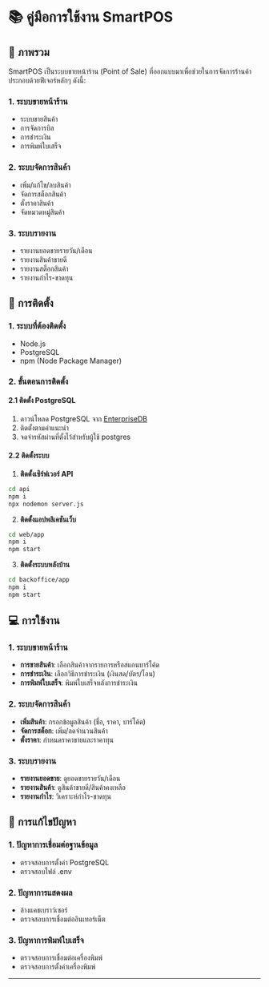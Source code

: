 # 📚 คู่มือการใช้งาน SmartPOS

## 🎯 ภาพรวม
SmartPOS เป็นระบบขายหน้าร้าน (Point of Sale) ที่ออกแบบมาเพื่อช่วยในการจัดการร้านค้า ประกอบด้วยฟีเจอร์หลักๆ ดังนี้:

### 1. ระบบขายหน้าร้าน
- ระบบขายสินค้า
- การจัดการบิล
- การชำระเงิน
- การพิมพ์ใบเสร็จ

### 2. ระบบจัดการสินค้า
- เพิ่ม/แก้ไข/ลบสินค้า
- จัดการสต็อกสินค้า
- ตั้งราคาสินค้า
- จัดหมวดหมู่สินค้า

### 3. ระบบรายงาน
- รายงานยอดขายรายวัน/เดือน
- รายงานสินค้าขายดี
- รายงานสต็อกสินค้า
- รายงานกำไร-ขาดทุน

## 🚀 การติดตั้ง

### 1. ระบบที่ต้องติดตั้ง
- Node.js
- PostgreSQL
- npm (Node Package Manager)

### 2. ขั้นตอนการติดตั้ง

#### 2.1 ติดตั้ง PostgreSQL
1. ดาวน์โหลด PostgreSQL จาก [EnterpriseDB](https://www.enterprisedb.com/downloads/postgres-postgresql-downloads)
2. ติดตั้งตามคำแนะนำ
3. จดจำรหัสผ่านที่ตั้งไว้สำหรับผู้ใช้ postgres

#### 2.2 ติดตั้งระบบ
1. **ติดตั้งเซิร์ฟเวอร์ API**
```bash
cd api
npm i
npx nodemon server.js
```

2. **ติดตั้งแอปพลิเคชันเว็บ**
```bash
cd web/app
npm i
npm start
```

3. **ติดตั้งระบบหลังบ้าน**
```bash
cd backoffice/app
npm i
npm start
```

## 💻 การใช้งาน

### 1. ระบบขายหน้าร้าน
- **การขายสินค้า**: เลือกสินค้าจากรายการหรือสแกนบาร์โค้ด
- **การชำระเงิน**: เลือกวิธีการชำระเงิน (เงินสด/บัตร/โอน)
- **การพิมพ์ใบเสร็จ**: พิมพ์ใบเสร็จหลังการชำระเงิน

### 2. ระบบจัดการสินค้า
- **เพิ่มสินค้า**: กรอกข้อมูลสินค้า (ชื่อ, ราคา, บาร์โค้ด)
- **จัดการสต็อก**: เพิ่ม/ลดจำนวนสินค้า
- **ตั้งราคา**: กำหนดราคาขายและราคาทุน

### 3. ระบบรายงาน
- **รายงานยอดขาย**: ดูยอดขายรายวัน/เดือน
- **รายงานสินค้า**: ดูสินค้าขายดี/สินค้าคงเหลือ
- **รายงานกำไร**: วิเคราะห์กำไร-ขาดทุน

## 🔧 การแก้ไขปัญหา

### 1. ปัญหาการเชื่อมต่อฐานข้อมูล
- ตรวจสอบการตั้งค่า PostgreSQL
- ตรวจสอบไฟล์ .env

### 2. ปัญหาการแสดงผล
- ล้างแคชเบราว์เซอร์
- ตรวจสอบการเชื่อมต่ออินเทอร์เน็ต

### 3. ปัญหาการพิมพ์ใบเสร็จ
- ตรวจสอบการเชื่อมต่อเครื่องพิมพ์
- ตรวจสอบการตั้งค่าเครื่องพิมพ์

---

